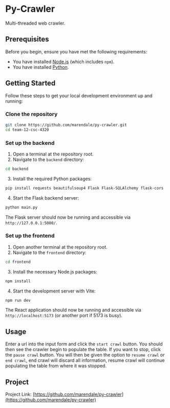 # Py-Crawler

Multi-threaded web crawler.

## Prerequisites

Before you begin, ensure you have met the following requirements:
- You have installed [Node.js](https://nodejs.org/) (which includes `npm`).
- You have installed [Python](https://www.python.org/).

## Getting Started

Follow these steps to get your local development environment up and running:

### Clone the repository

```bash
git clone https://github.com/marendale/py-crawler.git
cd team-12-csc-4320
```

### Set up the backend

1. Open a terminal at the repository root.
2. Navigate to the `backend` directory:

```bash
cd backend
```

3. Install the required Python packages:

```bash
pip install requests beautifulsoup4 Flask Flask-SQLAlchemy flask-cors
```

4. Start the Flask backend server:

```bash
python main.py
```

The Flask server should now be running and accessible via `http://127.0.0.1:5000/`.

### Set up the frontend

1. Open another terminal at the repository root.
2. Navigate to the `frontend` directory:

```bash
cd frontend
```

3. Install the necessary Node.js packages:

```bash
npm install
```

4. Start the development server with Vite:

```bash
npm run dev
```

The React application should now be running and accessible via `http://localhost:5173` (or another port if 5173 is busy).

## Usage

Enter a url into the input form and click the `start crawl` button. You should then see the crawler begin to populate the table. If you want to stop, click the `pause crawl` button. You will then be given the option to `resume crawl` or `end crawl`, end crawl will discard all information, resume crawl will continue populating the table from where it was stopped.

## Project

Project Link: [https://github.com/marendale/py-crawler](https://github.com/marendale/py-crawler)

